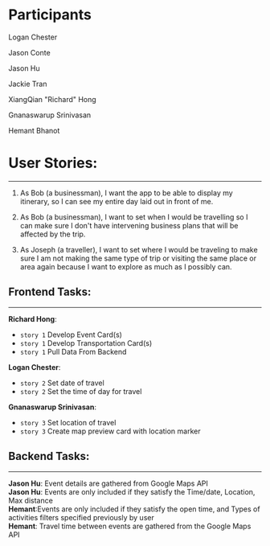 # Participants

Logan Chester

Jason Conte

Jason Hu

Jackie Tran

XiangQian "Richard" Hong

Gnanaswarup Srinivasan

Hemant Bhanot

# User Stories:
---
1. As Bob (a businessman), I want the app to be able to display my itinerary, so I can see my entire day laid out in front of me.

2. As Bob (a businessman), I want to set when I would be travelling so I can make sure I don't have intervening business plans that will be affected by the trip.

3. As Joseph (a traveller), I want to set where I would be traveling to make sure I am not making the same type of trip or visiting the same place or area again because I want to explore as much as I possibly can.

## Frontend Tasks:
---
**Richard Hong**:
  - `story 1` Develop Event Card(s)
  - `story 1` Develop Transportation Card(s)
  - `story 1` Pull Data From Backend

**Logan Chester**:
  - `story 2` Set date of travel
  - `story 2` Set the time of day for travel
  
**Gnanaswarup Srinivasan**:
  - `story 3` Set location of travel
  - `story 3` Create map preview card with location marker
  
## Backend Tasks:
---

**Jason Hu**: Event details are gathered from Google Maps API</br>
**Jason Hu**: Events are only included if they satisfy the Time/date, Location, Max distance </br>
**Hemant**:Events are only included if they satisfy the open time, and Types of activities filters specified previously by user </br>
**Hemant**: Travel time between events are gathered from the Google Maps API </br>

